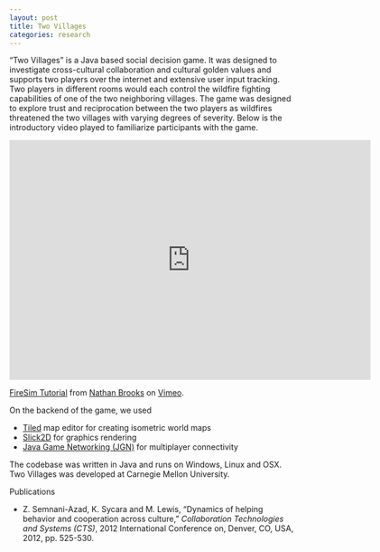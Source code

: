 ```yaml
---
layout: post
title: Two Villages
categories: research
---
```


“Two Villages” is a Java based social decision game. It was designed to investigate cross-cultural collaboration and cultural golden values and supports two players over the internet and extensive user input tracking. Two players in different rooms would each control the wildfire fighting capabilities of one of the two neighboring villages. The game was designed to explore trust and reciprocation between the two players as wildfires threatened the two villages with varying degrees of severity. Below is the introductory video played to familiarize participants with the game.

<iframe src="https://player.vimeo.com/video/18206740" width="640" height="424" frameborder="0" webkitallowfullscreen mozallowfullscreen allowfullscreen></iframe>
<p><a href="https://vimeo.com/18206740">FireSim Tutorial</a> from <a href="https://vimeo.com/user5585201">Nathan Brooks</a> on <a href="https://vimeo.com">Vimeo</a>.</p>

On the backend of the game, we used
* [Tiled](http://www.mapeditor.org/) map editor for creating isometric world maps
* [Slick2D](http://slick.ninjacave.com/) for graphics rendering
* [Java Game Networking (JGN)](http://code.google.com/p/jgn/) for multiplayer connectivity

The codebase was written in Java and runs on Windows, Linux and OSX. Two Villages was developed at Carnegie Mellon University.

Publications
* Z. Semnani-Azad, K. Sycara and M. Lewis, “Dynamics of helping behavior and cooperation across culture,” *Collaboration Technologies and Systems (CTS)*, 2012 International Conference on, Denver, CO, USA, 2012, pp. 525-530.
